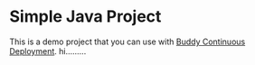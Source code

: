 # Simple Java Project
This is a demo project that you can use with [Buddy Continuous Deployment](https://buddy.works).
hi.........
